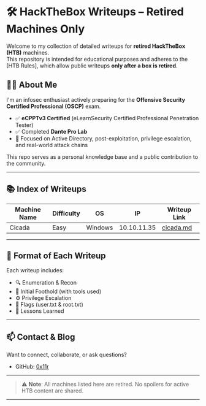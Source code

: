 # 🛠️ HackTheBox Writeups – Retired Machines Only

Welcome to my collection of detailed writeups for **retired HackTheBox (HTB)** machines.  
This repository is intended for educational purposes and adheres to the [HTB Rules], which allow public writeups **only after a box is retired**.

## 👨‍💻 About Me

I'm an infosec enthusiast actively preparing for the **Offensive Security Certified Professional (OSCP)** exam.

- ✅ **eCPPTv3 Certified** (eLearnSecurity Certified Professional Penetration Tester)
- ✅ Completed **Dante Pro Lab**
- 🧠 Focused on Active Directory, post-exploitation, privilege escalation, and real-world attack chains

This repo serves as a personal knowledge base and a public contribution to the community.

---

## 📚 Index of Writeups

| Machine Name | Difficulty | OS     | IP             | Writeup Link       |
|--------------|------------|--------|----------------|--------------------|
| Cicada          | Easy       | Windows| 10.10.11.35    | [cicada.md](cicada.md) |


---

## 🧾 Format of Each Writeup

Each writeup includes:

- 🔍 Enumeration & Recon
- 🎯 Initial Foothold (with tools used)
- ⚙️ Privilege Escalation
- 📜 Flags (user.txt & root.txt)
- 🧠 Lessons Learned

---

## 📫 Contact & Blog

Want to connect, collaborate, or ask questions?

- GitHub: [0x11r](https://github.com/0x11r)

---

> ⚠️ **Note**: All machines listed here are retired. No spoilers for active HTB content are shared.
---
